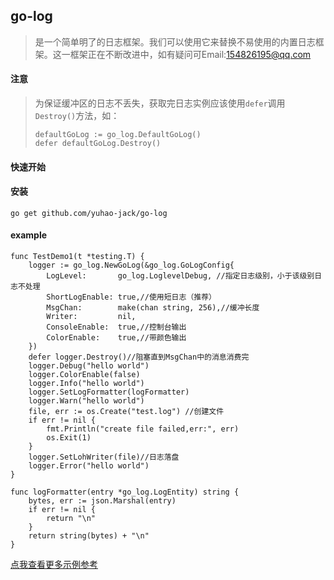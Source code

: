 ## go-log

> 是一个简单明了的日志框架。我们可以使用它来替换不易使用的内置日志框架。这一框架正在不断改进中，如有疑问可Email:154826195@qq.com

#### 注意

> 为保证缓冲区的日志不丢失，获取完日志实例应该使用`defer`调用`Destroy()`方法，如：
>
> ```
> defaultGoLog := go_log.DefaultGoLog()
> defer defaultGoLog.Destroy()
> ```

#### 快速开始

#### 安装

```
go get github.com/yuhao-jack/go-log
```

#### example

```
func TestDemo1(t *testing.T) {
	logger := go_log.NewGoLog(&go_log.GoLogConfig{
		LogLevel:       go_log.LoglevelDebug, //指定日志级别，小于该级别日志不处理
		ShortLogEnable: true,//使用短日志（推荐）
		MsgChan:        make(chan string, 256),//缓冲长度
		Writer:         nil,
		ConsoleEnable:  true,//控制台输出
		ColorEnable:    true,//带颜色输出
	})
	defer logger.Destroy()//阻塞直到MsgChan中的消息消费完
	logger.Debug("hello world")
	logger.ColorEnable(false)
	logger.Info("hello world")
	logger.SetLogFormatter(logFormatter)
	logger.Warn("hello world")
	file, err := os.Create("test.log") //创建文件
	if err != nil {
		fmt.Println("create file failed,err:", err)
		os.Exit(1)
	}
	logger.SetLohWriter(file)//日志落盘
	logger.Error("hello world")
}

func logFormatter(entry *go_log.LogEntity) string {
	bytes, err := json.Marshal(entry)
	if err != nil {
		return "\n"
	}
	return string(bytes) + "\n"
}

```

[点我查看更多示例参考](./test/demo_test.go)

